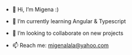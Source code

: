 - 👋 Hi, I’m Migena :)

- 🌱 I’m currently learning Angular & Typescript
- 💞️ I’m looking to collaborate on new projects
- 📫 Reach me: migenalala@yahoo.com

<!---
migenal/migenal is a ✨ special ✨ repository because its `README.md` (this file) appears on your GitHub profile.
You can click the Preview link to take a look at your changes.
--->
